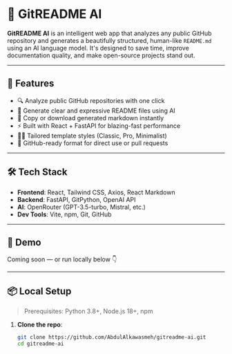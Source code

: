 # 📝 GitREADME AI

**GitREADME AI** is an intelligent web app that analyzes any public GitHub repository and generates a beautifully structured, human-like `README.md` using an AI language model. It's designed to save time, improve documentation quality, and make open-source projects stand out.

---

## 🚀 Features

- 🔍 Analyze public GitHub repositories with one click
- 🤖 Generate clear and expressive README files using AI
- 🎨 Copy or download generated markdown instantly
- ⚡ Built with React + FastAPI for blazing-fast performance
- 🧑‍💻 Tailored template styles (Classic, Pro, Minimalist)
- 💾 GitHub-ready format for direct use or pull requests

---

## 🛠️ Tech Stack

- **Frontend**: React, Tailwind CSS, Axios, React Markdown
- **Backend**: FastAPI, GitPython, OpenAI API
- **AI**: OpenRouter (GPT-3.5-turbo, Mistral, etc.)
- **Dev Tools**: Vite, npm, Git, GitHub

---

## 📸 Demo

Coming soon — or run locally below 👇

---

## 📦 Local Setup

> Prerequisites: Python 3.8+, Node.js 18+, npm

1. **Clone the repo**:
   ```bash
   git clone https://github.com/AbdulAlkawasmeh/gitreadme-ai.git
   cd gitreadme-ai
